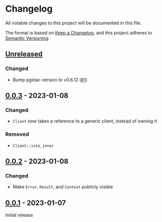 # Changelog

All notable changes to this project will be documented in this file.

The format is based on [Keep a Changelog](https://keepachangelog.com/en/1.0.0/), and this project adheres to [Semantic Versioning](https://semver.org/spec/v2.0.0.html).

## [Unreleased]

### Changed

- Bump pgstac version to v0.6.12 ([#1](https://github.com/gadomski/pgstac-rs/pull/1))

## [0.0.3] - 2023-01-08

### Changed

- `Client` now takes a reference to a generic client, instead of owning it

### Removed

- `Client::into_inner`

## [0.0.2] - 2023-01-08

### Changed

- Make `Error`, `Result`, and `Context` publicly visible

## [0.0.1] - 2023-01-07

Initial release

[unreleased]: https://github.com/gadomski/pgstac-rs/compare/v0.0.3...HEAD
[0.0.3]: https://github.com/gadomski/pgstac-rs/compare/v0.0.2...v0.0.3
[0.0.2]: https://github.com/gadomski/pgstac-rs/compare/v0.0.1...v0.0.2
[0.0.1]: https://github.com/gadomski/pgstac-rs/tree/v0.0.1
